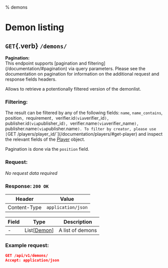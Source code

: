 % demons

<div class='panel fade js-scroll-anim' data-anim='fade'>

# Demon listing

## `GET`{.verb} `/demons/`

<div class='info-green'>
<b>Pagination:</b><br>
This endpoint supports [pagination and filtering](/documentation/#pagination) via query parameters. Please see the documentation on pagination for information
on the additional request and response fields headers.
</div>

Allows to retrieve a potentionally filtered version of the demonlist.

### Filtering:

The result can be filtered by any of the following fields: `name`, `name_contains`, position`, `requirement`, `verifier.id` (via `verifier_id`), `publisher.id` (via `publisher_id`), `verifier.name` (via `verifier_name`), `publisher.name` (via `publisher.name`). To filter by creator, please use
[`GET /players/player_id/`](/documentation/players/#get-player) and inspect the relevant fields of the [Player](/documentation/objects/#player) object.

Pagination is done via the `position` field.

### Request:

_No request data required_

### Response: `200 OK`

| Header       | Value              |
| ------------ | ------------------ |
| Content-Type | `application/json` |

| Field | Type                                         | Description      |
| ----- | -------------------------------------------- | ---------------- |
| -     | List[[Demon](/documentation/objects/#demon)] | A list of demons |

### Example request:

```json
GET /api/v1/demons/
Accept: application/json
```

</div>
